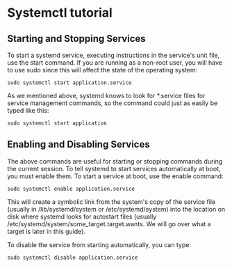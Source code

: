 Systemctl tutorial
==================


## Starting and Stopping Services

To start a systemd service, executing instructions in the service's unit file, use the start command. If you are running as a non-root user, you will have to use sudo since this will affect the state of the operating system:

    sudo systemctl start application.service

As we mentioned above, systemd knows to look for *.service files for service management commands, so the command could just as easily be typed like this:

    sudo systemctl start application

## Enabling and Disabling Services

The above commands are useful for starting or stopping commands during the current session. To tell systemd to start services automatically at boot, you must enable them.
To start a service at boot, use the enable command:

    sudo systemctl enable application.service

This will create a symbolic link from the system's copy of the service file (usually in /lib/systemd/system or /etc/systemd/system) into the location on disk where systemd looks for autostart files (usually /etc/systemd/system/some_target.target.wants. We will go over what a target is later in this guide).

To disable the service from starting automatically, you can type:

    sudo systemctl disable application.service
